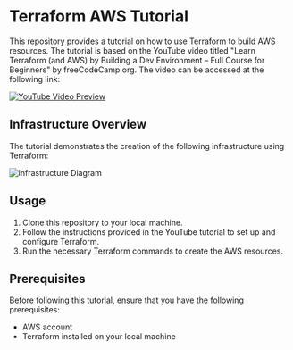# Terraform AWS Tutorial

This repository provides a tutorial on how to use Terraform to build AWS resources. The tutorial is based on the YouTube video titled "Learn Terraform (and AWS) by Building a Dev Environment – Full Course for Beginners" by freeCodeCamp.org. The video can be accessed at the following link:

<a href="https://www.youtube.com/watch?v=iRaai1IBlB0" target="_blank"><img src="https://img.youtube.com/vi/iRaai1IBlB0/0.jpg" alt="YouTube Video Preview" /></a>

## Infrastructure Overview

The tutorial demonstrates the creation of the following infrastructure using Terraform:

![Infrastructure Diagram](images/Learn%20Terraform%20(and%20AWS)%20by%20Building%20a%20Dev%20Environment%20%E2%80%93%20Full%20Course%20for%20Beginners%208-28%20screenshot.png)

## Usage

1. Clone this repository to your local machine.
2. Follow the instructions provided in the YouTube tutorial to set up and configure Terraform.
3. Run the necessary Terraform commands to create the AWS resources.

## Prerequisites

Before following this tutorial, ensure that you have the following prerequisites:

- AWS account
- Terraform installed on your local machine
